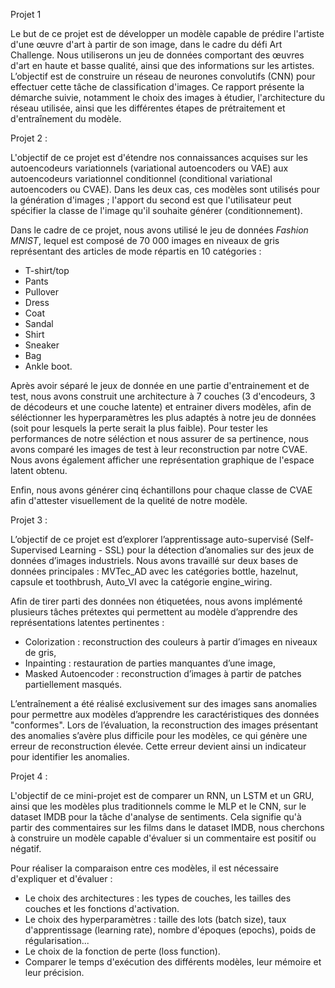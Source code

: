 Projet 1

Le but de ce projet est de développer un modèle capable de prédire l'artiste d'une œuvre d'art à partir de son image, dans le cadre du défi Art Challenge. Nous utiliserons un jeu de données comportant des œuvres d'art en haute et basse qualité, ainsi que des informations sur les artistes. L’objectif est de construire un réseau de neurones convolutifs (CNN) pour effectuer cette tâche de classification d'images. Ce rapport présente la démarche suivie, notamment le choix des images à étudier, l'architecture du réseau utilisée, ainsi que les différentes étapes de prétraitement et d'entraînement du modèle.


Projet 2 : 

L'objectif de ce projet est d'étendre nos connaissances acquises sur les autoencodeurs variationnels (variational autoencoders ou VAE) aux autoencodeurs variationnel conditionnel (conditional variational autoencoders ou CVAE). Dans les deux cas, ces modèles sont utilisés pour la génération d'images ; l'apport du second est que l'utilisateur peut spécifier la classe de l'image qu'il souhaite générer (conditionnement). 

Dans le cadre de ce projet, nous avons utilisé le jeu de données *Fashion MNIST*, lequel est composé de 70 000 images en niveaux de gris représentant des articles de mode répartis en 10 catégories : 
- T-shirt/top
- Pants
- Pullover
- Dress
- Coat
- Sandal
- Shirt
- Sneaker
- Bag
- Ankle boot.

Après avoir séparé le jeux de donnée en une partie d'entrainement et de test, nous avons construit une architecture à 7 couches (3 d'encodeurs, 3 de décodeurs et une couche latente) et entrainer divers modèles, afin de séléctionner les hyperparamètres les plus adaptés à notre jeu de données (soit pour lesquels la perte serait la plus faible). Pour tester les performances de notre séléction et nous assurer de sa pertinence, nous avons comparé les images de test à leur reconstruction par notre CVAE. Nous avons également afficher  une représentation graphique de l'espace latent obtenu.


Enfin, nous avons générer cinq échantillons pour chaque classe de CVAE afin d'attester visuellement de la quelité de notre modèle.


Projet 3 : 

L’objectif de ce projet est d’explorer l’apprentissage auto-supervisé (Self-Supervised Learning - SSL) pour la détection d’anomalies sur des jeux de données d’images industriels. Nous avons travaillé sur deux bases de données principales : MVTec_AD avec les catégories bottle, hazelnut, capsule et toothbrush, Auto_VI avec la catégorie engine_wiring.

Afin de tirer parti des données non étiquetées, nous avons implémenté plusieurs tâches prétextes qui permettent au modèle d’apprendre des représentations latentes pertinentes :
- Colorization : reconstruction des couleurs à partir d’images en niveaux de gris,
- Inpainting : restauration de parties manquantes d’une image,
- Masked Autoencoder : reconstruction d’images à partir de patches partiellement masqués.

L’entraînement a été réalisé exclusivement sur des images sans anomalies pour permettre aux modèles d’apprendre les caractéristiques des données "conformes". Lors de l’évaluation, la reconstruction des images présentant des anomalies s’avère plus difficile pour les modèles, ce qui génère une erreur de reconstruction élevée. Cette erreur devient ainsi un indicateur pour identifier les anomalies.


Projet 4 : 

L'objectif de ce mini-projet est de comparer un RNN, un LSTM et un GRU, ainsi que les modèles plus traditionnels comme le MLP et le CNN, sur le dataset IMDB pour la tâche d'analyse de sentiments. Cela signifie qu'à partir des commentaires sur les films dans le dataset IMDB, nous cherchons à construire un modèle capable d'évaluer si un commentaire est positif ou négatif.

Pour réaliser la comparaison entre ces modèles, il est nécessaire d'expliquer et d'évaluer :

- Le choix des architectures : les types de couches, les tailles des couches et les fonctions d'activation.
- Le choix des hyperparamètres : taille des lots (batch size), taux d'apprentissage (learning rate), nombre d'époques (epochs), poids de régularisation...
- Le choix de la fonction de perte (loss function).
- Comparer le temps d'exécution des différents modèles, leur mémoire et leur précision.
   
